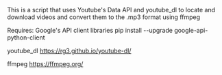 This is a script that uses Youtube's Data API and youtube_dl to 
locate and download videos and convert them to the .mp3 format using ffmpeg

Requires: 
Google's API client libraries
	pip install --upgrade google-api-python-client
	

youtube_dl 
	https://rg3.github.io/youtube-dl/

ffmpeg
	https://ffmpeg.org/


